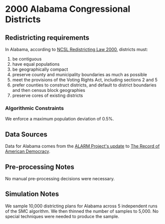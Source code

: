 # 2000 Alabama Congressional Districts

## Redistricting requirements
In Alabama, according to [NCSL Redistricting Law 2000](https://web.archive.org/web/20041216185957/https://www.senate.mn/departments/scr/redist/red2000/Tab5appx.htm), districts must:

1. be contiguous
1. have equal populations
1. be geographically compact
1. preserve county and municipality boundaries as much as possible
1. meet the provisions of the Voting Rights Act, including sections 2 and 5
1. prefer counties to construct districts, and default to district boundaries and then census block geographies
1. preserve cores of existing districts


### Algorithmic Constraints
We enforce a maximum population deviation of 0.5%.

## Data Sources
Data for Alabama comes from the [ALARM Project's update](https://dataverse.harvard.edu/dataset.xhtml?persistentId=doi:10.7910/DVN/ZV5KF3) to [The Record of American Democracy](https://road.hmdc.harvard.edu/).

## Pre-processing Notes
No manual pre-processing decisions were necessary.

## Simulation Notes
We sample 10,000 districting plans for Alabama across 5 independent runs of the SMC algorithm.
We then thinned the number of samples to 5,000. 
No special techniques were needed to produce the sample.
